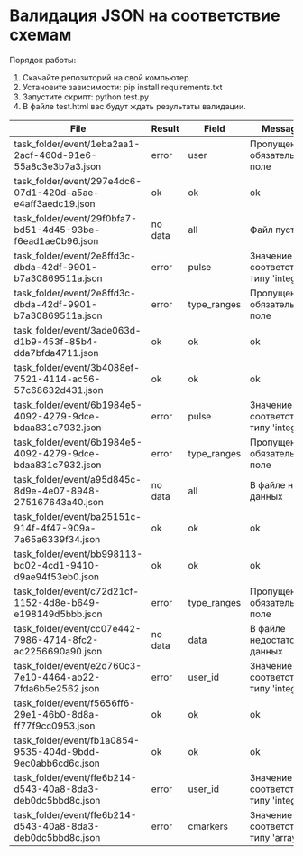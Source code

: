 # Валидация JSON на соответствие схемам

Порядок работы:

1. Скачайте репозиторий на свой компьютер.
2. Установите зависимости:
pip install requirements.txt
3. Запустите скрипт:
python test.py
4. В файле test.html вас будут ждать результаты валидации.


|File|Result|Field|Message|
|---|---|---|---|
|task_folder/event/1eba2aa1-2acf-460d-91e6-55a8c3e3b7a3.json|error|user|Пропущено обязательное поле|
|task_folder/event/297e4dc6-07d1-420d-a5ae-e4aff3aedc19.json|ok|ok|ok|
|task_folder/event/29f0bfa7-bd51-4d45-93be-f6ead1ae0b96.json|no data|all|Файл пустой|
|task_folder/event/2e8ffd3c-dbda-42df-9901-b7a30869511a.json|error|pulse|Значение не соответствует типу 'integer'|
|task_folder/event/2e8ffd3c-dbda-42df-9901-b7a30869511a.json|error|type_ranges|Пропущено обязательное поле|
|task_folder/event/3ade063d-d1b9-453f-85b4-dda7bfda4711.json|ok|ok|ok|
|task_folder/event/3b4088ef-7521-4114-ac56-57c68632d431.json|ok|ok|ok|
|task_folder/event/6b1984e5-4092-4279-9dce-bdaa831c7932.json|error|pulse|Значение не соответствует типу 'integer'|
|task_folder/event/6b1984e5-4092-4279-9dce-bdaa831c7932.json|error|type_ranges|Пропущено обязательное поле|
|task_folder/event/a95d845c-8d9e-4e07-8948-275167643a40.json|no data|all|В файле нет данных|
|task_folder/event/ba25151c-914f-4f47-909a-7a65a6339f34.json|ok|ok|ok|
|task_folder/event/bb998113-bc02-4cd1-9410-d9ae94f53eb0.json|ok|ok|ok|
|task_folder/event/c72d21cf-1152-4d8e-b649-e198149d5bbb.json|error|type_ranges|Пропущено обязательное поле|
|task_folder/event/cc07e442-7986-4714-8fc2-ac2256690a90.json|no data|data|В файле недостаточно данных|
|task_folder/event/e2d760c3-7e10-4464-ab22-7fda6b5e2562.json|error|user_id|Значение не соответствует типу 'integer'|
|task_folder/event/f5656ff6-29e1-46b0-8d8a-ff77f9cc0953.json|ok|ok|ok|
|task_folder/event/fb1a0854-9535-404d-9bdd-9ec0abb6cd6c.json|ok|ok|ok|
|task_folder/event/ffe6b214-d543-40a8-8da3-deb0dc5bbd8c.json|error|user_id|Значение не соответствует типу 'integer'|
|task_folder/event/ffe6b214-d543-40a8-8da3-deb0dc5bbd8c.json|error|cmarkers|Значение не соответствует типу 'array'|
